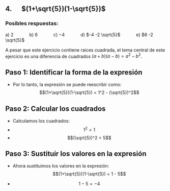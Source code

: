 ## 4. &emsp; $(1+\sqrt{5})(1-\sqrt{5})$

### Posibles respuestas:
a) $2$ &emsp;&emsp;&emsp;
b) $6$ &emsp;&emsp;&emsp;
c) $-4$ &emsp;&emsp;&emsp;
d) $-4 -2 \sqrt{5}$ &emsp;&emsp;&emsp;
e) $6 -2 \sqrt{5}$ &emsp;&emsp;&emsp;

A pesar que este ejercicio contiene raices cuadrada, el tema central de este ejercicio es una diferencia de cuadrados  $(a+b)(a-b)=a^2-b^2$.


## Paso 1: Identificar la forma de la expresión

- Por lo tanto, la expresión se puede reescribir como:
$$(1+\sqrt{5})(1-\sqrt{5}) = 1^2 - (\sqrt{5})^2$$

## Paso 2: Calcular los cuadrados
- Calculamos los cuadrados:
- $$1^2 = 1$$
- $$(\sqrt{5})^2 = 5$$

## Paso 3: Sustituir los valores en la expresión
- Ahora sustituimos los valores en la expresión:
$$(1+\sqrt{5})(1-\sqrt{5}) = 1 - 5$$

- $$1 - 5 = -4$$
